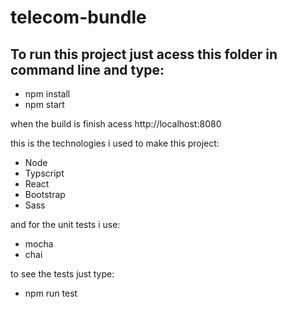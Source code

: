 # telecom-bundle

## To run this project just acess this folder in command line and type:
* npm install
* npm start

when the build is finish acess http://localhost:8080

this is the technologies i used to make this project: 
* Node
* Typscript
* React
* Bootstrap
* Sass

and for the unit tests i use:
* mocha
* chai

to see the tests just type:
* npm run test
